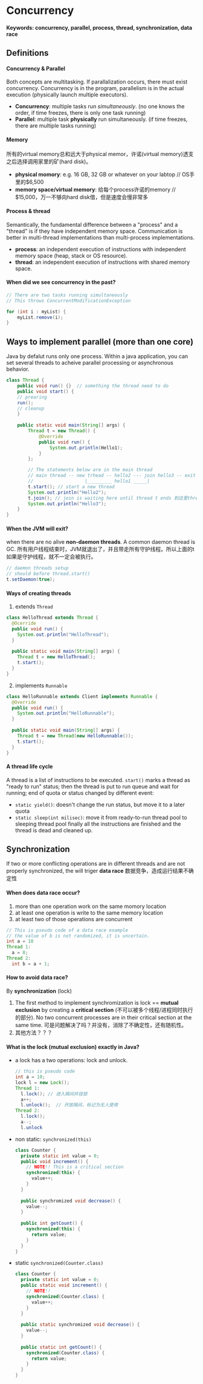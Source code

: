 # Concurrency
#### Keywords: concurrency, parallel, process, thread, synchronization, data race

## Definitions

#### Concurrency & Parallel
Both concepts are multitasking. If parallalization occurs, there must exist concurrency. Concurrency is in the program, parallelism is in the actual execution (physically launch multiple executors).
* **Concurrency**: multiple tasks run *simultaneously*. (no one knows the order, if time freezes, there is only one task running)
* **Parallel**: multiple task **physically** run simultaneously. (if time freezes, there are multiple tasks running)

#### Memory
所有的virtual memory总和远大于physical memor，许诺(virtual memory)透支之后选择调用家里的矿(hard disk)。
* **physical momory**: e.g. 16 GB, 32 GB or whatever on your labtop // OS手里的$6,500
* **memory space/virtual memory**: 给每个process许诺的memory // $15,000，万一不够向hard disk借，但是速度会慢非常多

#### Process & thread
Semantically, the fundamental difference between a "process" and a "thread" is if they have independent memory space. Communication is better in multi-thread implementations than multi-process implementations.
* **process**: an independent execution of instructions with independent memory space (heap, stack or OS resource).
* **thread**: an independent execution of instructions with shared memory space. 

#### When did we see concurrency in the past?
```Java
// There are two tasks running simultaneously
// This throws ConcurrentModificationException

for (int i : myList) {
    myList.remove(i);
}
```

## Ways to implement parallel (more than one core)
Java by defalut runs only one process. Within a java application, you can set several threads to acheive parallel processing or asynchronous behavior.
```java
class Thread {
    public void run() {}  // something the thread need to do
    public void start() {
    // prearing
    run();
    // cleanup
    }
    
    public static void main(String[] args) {
        Thread t = new Thread() {
            @Override
            public void run() {
                System.out.println(Hello1);
            }
        };

        // The statements below are in the main thread
        // main thread -- new trhead -- hello2 --- join hello3 -- exit
        //                   |_________ hello1 _____|
        t.start(); // start a new thread
        System.out.println("Hello2");
        t.join(); // join is waiting here until thread t ends 到这里thread一定死了
        System.out.println("Hello3");
    }
}
```

#### When the JVM will exit?
when there are no alive **non-daemon threads**. A common daemon thread is GC.
所有用户线程结束时，JVM就退出了，并且带走所有守护线程。所以上面的t如果是守护线程，就不一定会被执行。
```java
// daemon threads setup
// should before thread.start()
t.setDaemon(true);
```

#### Ways of creating threads
1. extends `Thread`
  ```java
  class HelloThread extends Thread {
    @Ocerride
    public void run() {
      System.out.println("HelloThread");
    }
    
    public static void main(String[] args) {
      Thread t = new HelloThread();
      t.start();
    }
  }
  ```
2. implements `Runnable`
  ```java
  class HelloRunnable extends Client implements Runnable {
    @Override
    public void run() {
      System.out.println("HelloRunnable");
    }
    
    public static void main(String[] args) {
      Thread t = new Thread(new HelloRunnable());
      t.start();
    }
  }
  
  ```

#### A thread life cycle
A thread is a list of instructions to be executed. `start()` marks a thread as "ready to run" status; then the thread is put to run queue and wait for running; end of quota or status changed by different event:
* `static yield()`: doesn't change the run status, but move it to a later quota
* `static sleep(int milisec)`: move it from ready-to-run thread pool to sleeping thread pool
finally all the instructions are finished and the thread is dead and cleaned up.


## Synchronization
If two or more conflicting operations are in different threads and are not properly synchronized, the will triger **data race** 数据竞争，造成运行结果不确定性

#### When does data race occur?
  1. more than one operation work on the same momory location
  2. at least one operation is write to the same memory location
  3. at least two of those operations are concurrent
  
  ```java
  // This is pseudo code of a data race example
  // the value of b is not randomized, it is uncertain.
  int a = 10
  Thread 1:
    a = 8;
  Thread 2:
    int b = a + 1; 
  ```
#### How to avoid data race?
By **synchronization** (lock)
1. The first method to implement synchromization is lock == **mutual exclusion** by creating a **critical section** (不可以被多个线程/进程同时执行的部分). No two concurrent processes are in their critical section at the same time. 可是问题解决了吗？并没有，消除了不确定性，还有随机性。
2. 其他方法？？？

#### What is the lock (mutual exclusion) exactly in Java?
* a lock has a two operations: lock and unlock.
  ```java
  // this is pseudo code
  int a = 10;
  lock l = new Lock();
  Thread 1:
    l.lock(); // 进入隔间并挂锁
    a++;
    l.unlock();  // 开放隔间，标记为无人使用
  Thread 2:
    l.lock();
    a--;
    l.unlock
  ```
* non static: `synchronized(this)`
  ```java
  class Counter {
    private static int value = 0;
    public void increment() {
      // NOTE!! This is a critical section
      synchronized(this) {
        value++;
      }
    }
    
    public synchromized void decrease() {
      value--;
    }
    
    public int getCount() {
      synchronized(this) {
        return value;
      }
    }
  }
  ```
* static `synchronized(Counter.class)`
  ```java
  class Counter {
    private static int value = 0;
    public static void increment() {
      // NOTE!!
      synchronized(Counter.class) {
        value++;
      }
    }
    
    public static synchromized void decrease() {
      value--;
    }
    
    public static int getCount() {
      synchronized(Counter.class) {
        return value;
      }
    }
  }
  ```
